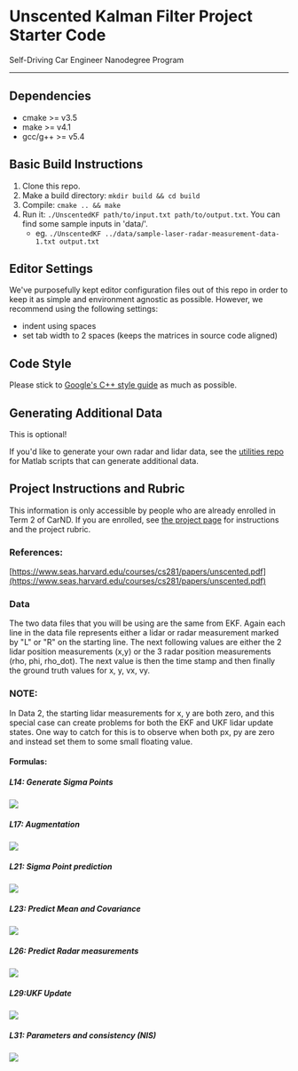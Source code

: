 # Unscented Kalman Filter Project Starter Code
Self-Driving Car Engineer Nanodegree Program

---

## Dependencies

* cmake >= v3.5
* make >= v4.1
* gcc/g++ >= v5.4

## Basic Build Instructions

1. Clone this repo.
2. Make a build directory: `mkdir build && cd build`
3. Compile: `cmake .. && make`
4. Run it: `./UnscentedKF path/to/input.txt path/to/output.txt`. You can find
   some sample inputs in 'data/'.
    - eg. `./UnscentedKF ../data/sample-laser-radar-measurement-data-1.txt output.txt`

## Editor Settings

We've purposefully kept editor configuration files out of this repo in order to
keep it as simple and environment agnostic as possible. However, we recommend
using the following settings:

* indent using spaces
* set tab width to 2 spaces (keeps the matrices in source code aligned)

## Code Style

Please stick to [Google's C++ style guide](https://google.github.io/styleguide/cppguide.html) as much as possible.

## Generating Additional Data

This is optional!

If you'd like to generate your own radar and lidar data, see the
[utilities repo](https://github.com/udacity/CarND-Mercedes-SF-Utilities) for
Matlab scripts that can generate additional data.

## Project Instructions and Rubric

This information is only accessible by people who are already enrolled in Term 2
of CarND. If you are enrolled, see [the project page](https://classroom.udacity.com/nanodegrees/nd013/parts/40f38239-66b6-46ec-ae68-03afd8a601c8/modules/0949fca6-b379-42af-a919-ee50aa304e6a/lessons/c3eb3583-17b2-4d83-abf7-d852ae1b9fff/concepts/4d0420af-0527-4c9f-a5cd-56ee0fe4f09e)
for instructions and the project rubric.



### References:
[https://www.seas.harvard.edu/courses/cs281/papers/unscented.pdf](https://www.seas.harvard.edu/courses/cs281/papers/unscented.pdf)


### Data
The two data files that you will be using are the same from EKF. Again each line in the data file represents either a lidar or radar measurement marked by "L" or "R" on the starting line. The next following values are either the 2 lidar position measurements (x,y) or the 3 radar position measurements (rho, phi, rho_dot). The next value is then the time stamp and then finally the ground truth values for x, y, vx, vy.

### NOTE:
In Data 2, the starting lidar measurements for x, y are both zero, and this special case can create problems for both the EKF and UKF lidar update states. One way to catch for this is to observe when both px, py are zero and instead set them to some small floating value.

#### Formulas:
##### L14: Generate Sigma Points
![](./ukf_l14/l14_formulas.png)
##### L17: Augmentation
![](./ukf_l17/l17_form.png)
##### L21: Sigma Point prediction
![](./ukf_l21/Formulas.png)
##### L23: Predict Mean and Covariance
![](./ukf_l23/Formulas.png)
##### L26: Predict Radar measurements
![](./ukf_l26/formulas.png)
##### L29:UKF Update
![](./ukf_l29/formulas.png)
##### L31: Parameters and consistency (NIS)
![](./nis_formula.png)
